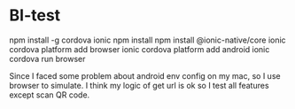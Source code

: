# BI-test
npm install -g cordova ionic
npm install
npm install @ionic-native/core
ionic cordova platform add browser
ionic cordova platform add android
ionic cordova run browser

Since I faced some problem about android env config on my mac, so I use browser to simulate. I think my logic of get url is ok so I test all features except scan QR code.
